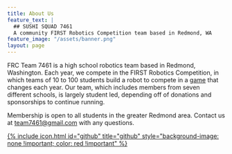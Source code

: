 ```yaml
---
title: About Us
feature_text: |
  ## SUSHI SQUAD 7461
  A community FIRST Robotics Competition team based in Redmond, WA
feature_image: "/assets/banner.png"
layout: page
---
```


FRC Team 7461 is a high school robotics team based in Redmond, Washington. Each year, we compete in the FIRST Robotics Competition, in which teams of 10 to 100 students build a robot to compete in a [game](https://www.youtube.com/watch?v=gmiYWTmFRVE)
that changes each year. Our team, which includes members from seven different schools, is largely student led, depending off of donations and sponsorships to continue running.

Membership is open to all students in the greater Redmond area. Contact us at [team7461@gmail.com](mailto:team7461@gmail.com) with any questions.

<a href="https://github.com/SushiSquad7461" style="background-image: none"> {% include icon.html id="github" title="github" style="background-image: none !important; color: red !important" %} </a>